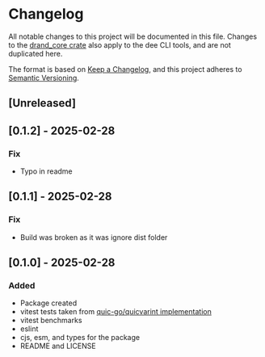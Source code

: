 # Changelog

All notable changes to this project will be documented in this file. Changes to the [drand_core crate](../drand_core/CHANGELOG.md) also apply to the dee CLI tools, and are not duplicated here.

The format is based on [Keep a Changelog](https://keepachangelog.com/en/1.0.0/), and this project adheres to [Semantic Versioning](https://semver.org/spec/v2.0.0.html).

## [Unreleased]

## [0.1.2] - 2025-02-28

### Fix

- Typo in readme

## [0.1.1] - 2025-02-28

### Fix

- Build was broken as it was ignore dist folder

## [0.1.0] - 2025-02-28

### Added

- Package created
- vitest tests taken from [quic-go/quicvarint implementation](https://github.com/quic-go/quic-go/blob/09bb613c6679ba130e950214a178ded510741578/quicvarint/varint.go)
- vitest benchmarks
- eslint
- cjs, esm, and types for the package
- README and LICENSE
